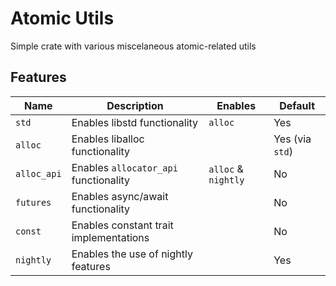 # Atomic Utils
Simple crate with various miscelaneous atomic-related utils

## Features
| Name        | Description                            | Enables             | Default         |
| ----------- | -------------------------------------- | ------------------- | --------------- |
| `std`       | Enables libstd functionality           | `alloc`             | Yes             |
| `alloc`     | Enables liballoc functionality         |                     | Yes (via `std`) |
| `alloc_api` | Enables `allocator_api` functionality  | `alloc` & `nightly` | No              |  
| `futures` | Enables async/await functionality      |                     | No              |
| `const`     | Enables constant trait implementations |                     | No              |
| `nightly`   | Enables the use of nightly features    |                     | Yes             |